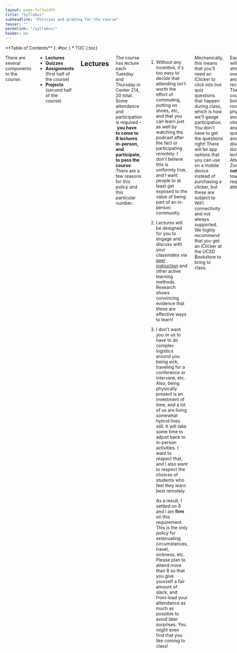 ```yaml
---
layout: page-fullwidth
title: "Syllabus"
subheadline: "Policies and grading for the course"
teaser: ""
permalink: "/syllabus/"
header: no
---
```


<div class="row">
<div class="medium-4 medium-push-8 columns" markdown="1">
<div class="panel radius" markdown="1">
**Table of Contents**
{: #toc }
*  TOC
{:toc}
</div>
</div><!-- /.medium-4.columns -->

<div class="medium-8 medium-pull-4 columns" markdown="1">

There are several components to the course:

- **Lectures**
- **Quizzes**
- **Assignments** (first half of the course)
- **Projects** (second half of the course)

## Lectures

The course has lecture each Tuesday and Thursday in Center 214, 20 total. Some
attendance and participation is required – **you have to come to 8 lectures
in-person, and participate, to pass the course**. There are a few reasons for
this policy and this particular number:

1. Without _any_ incentive, it's too easy to decide that attending isn't worth
the effort of commuting, putting on shoes, etc, and that you can learn just as
well by watching the podcast after the fact or participating remotely. I don't
believe this is uniformly true, and I want people to at least get exposed to the
value of being part of an in-person community.

2. Lectures will be designed for you to engage and discuss with your classmates
via [peer instruction](https://en.wikipedia.org/wiki/Peer_instruction) and other
active learning methods. Research shows convincing evidence that these are
effective ways to learn!

3. I don't want you or us to have to do complex logistics around you being sick,
traveling for a conference or interview, etc. Also, being physically present is
an investment of time, and a lot of us are living somewhat hybrid lives still.
It will take some time to adjust back to in-person activities. I want to respect
that, and I also want to respect the choices of students who feel they learn
best remotely.

    As a result, I settled on 8 and I am **firm** on this requirement. This is
    the only policy for extenuating circumstances, travel, sickness, etc.
    Please plan to attend more than 8 so that you give yourself a fair amount of
    slack, and front-load your attendance as much as possible to avoid later
    surprises. You might even find that you like coming to class!

Mechanically, this means that you'll need an iClicker to click into live quiz
questions that happen during class, which is how we'll gauge participation. You
don't have to get the questions right! There will be app options that you can
use on a mobile device instead of purchasing a clicker, but these are subject to
WiFi connectivity and not always supported. We highly recommend that you get an
iClicker at the UCSD Bookstore to bring to class.

Each lecture will also be streamed over Zoom and recorded. There will be course
staff both in the room physically and on a live chat to answer questions and
facilitate discussions during lecture. Attending on Zoom **does not** count
towards 8 required attendances.

## Weekly Quizzes

Each week there will be a _lecture quiz_ that reviews the content from the
previous week. These will be due on _Friday evening_. They will be administered
on Gradescope. You can submit as many times as you like and will get immediate
feedback on the correctness of your answers.

The quizzes will reference the readings given each week, as well as content from
lectures. They may also involve downloading and running code to get expected
output from a program or other nontrivial tasks, so leave some time for them.

## Assignments

For the first 4-5 weeks of the course, we will have a few _programming
assignments_. These will involve you writing a compiler according to some
specification that we provide, and submitting on Gradescope. You'll get a mix of
automated and manual feedback from us.

The assignments are, roughly:

1. Basic Compiler (variables and arithmetic)
2. Functions Compiler (functions, conditionals, primitive datatypes)
3. Peer Code Review of Functions Compiler
4. Objects Compiler (classes)

## Projects

For the last 5-6 weeks of the course, you'll work on _projects_. More about
these will be announced as they get closer, but:

- You'll work in groups, and we'll give you some choice in who you work
with, so keep that in mind as you meet folks in the class.
- You will have an _individual_ assessment related to the project where you'll
do some addition to the project independent of your group members. This
constitutes your **final exam/comprehensive assessment** for the course, and
will be a mix of a report/code and an oral exam.
- The projects will involve large-scale collaboration, potentially _across
groups_, to build an interesting and more full-featured compiler.
- There will be several checkpoints to keep you on track and give feedback on
your project progress.

## Grades

We will turn your scores from the above items into a letter grade.

- You have to do all the quizzes, and eventually get all the questions right on
all but one, to get an A. You can work on them after the deadlines to get to
this point. If you have more than one quiz where you don't eventually get all
the answers right, your grade is capped at a B. Think of this as 10-15% of your
grade.
- Class participation doesn't count towards your grade, but you have to come to
8 classes (as described above) to pass the class.
- The assignments in the first half of the class are graded holistically, and
excellent performance on later assignments can make up for missed credit on
earlier ones. Think of this as around 25-30% of your grade. Rubrics for individual
assignments will be included on those assignments.
- Your team has to participate in the project and do quality work for each
milestone to get an A; individual milestones will have clear rubrics. Think of
the group project part as another roughly 30% of your grade.
- Your individual assessment at the end of the quarter is how you demonstrate to
us that you've understood the work your group has done, and that you've
generally mastered the material in the course. Think of this as the remaining
30% of your grade.

You have to complete all of the assignments, the project, and the individual
assessment to pass the course (don't skip any). In general, always submit
something on time; don't try to submit work late. Trust that the next assignment
in sequence will have structure for recovering.

</div>